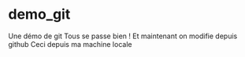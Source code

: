 # demo_git
Une démo de git
Tous se passe bien !
Et maintenant on modifie depuis github
Ceci depuis ma machine locale
